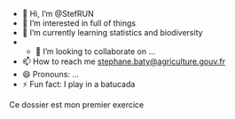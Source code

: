 - 👋 Hi, I’m @StefRUN
- 👀 I’m interested in full of things
- 🌱 I’m currently learning statistics and biodiversity
- - 💞️ I’m looking to collaborate on ...
- 📫 How to reach me stephane.baty@agriculture.gouv.fr  
- 😄 Pronouns: ...
- ⚡ Fun fact: I play in a batucada

<!---
StefRUN/StefRUN is a ✨ special ✨ repository because its `README.md` (this file) appears on your GitHub profile.
You can click the Preview link to take a look at your changes.
--->
Ce dossier est mon premier exercice
